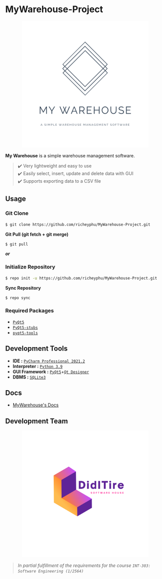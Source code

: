 # MyWarehouse-Project

<div align="center">
<img width="400" height="400" src="docs/img/MyWarehouse-2.png" alt="My Warehouse Logo">
</div>

**My Warehouse** is a simple warehouse management software.  
> :heavy_check_mark: Very lightweight and easy to use  
> :heavy_check_mark: Easily select, insert, update and delete data with GUI  
> :heavy_check_mark: Supports exporting data to a CSV file  


## Usage

### Git Clone
```bash 
$ git clone https://github.com/richeyphu/MyWarehouse-Project.git
```
**Git Pull (git fetch + git merge)**
```bash 
$ git pull
```
***or***
### Initialize Repository
```bash
$ repo init -u https://github.com/richeyphu/MyWarehouse-Project.git
```
**Sync Repository**
```bash
$ repo sync
```


### Required Packages
- [`PyQt5`](https://pypi.org/project/PyQt5/)
- [`PyQt5-stubs`](https://pypi.org/project/PyQt5-stubs/)
- [`pyqt5-tools`](https://pypi.org/project/pyqt5-tools/)


## Development Tools
* **IDE :** [`PyCharm Professional 2021.2`](https://www.jetbrains.com/pycharm/)
* **Interpreter :** [`Python 3.9`](https://www.python.org/downloads/release/python-390/)
* **GUI Framework :** [`PyQt5`](https://pypi.org/project/PyQt5/)+[`Qt Designer`](https://build-system.fman.io/qt-designer-download)
* **DBMS :** [`SQLite3`](https://www.sqlite.org/)


## Docs
- [MyWarehouse's Docs](https://richeyphu.github.io/MyWarehouse-Project/)

## Development Team
<div align="center">
<img width="400" height="400" src="docs/img/DidITire-1.png" alt="DidITire Logo">
</div>

>*In partial fulfillment of the requirements for the course `INT-303: Software Engineering (1/2564)`*
